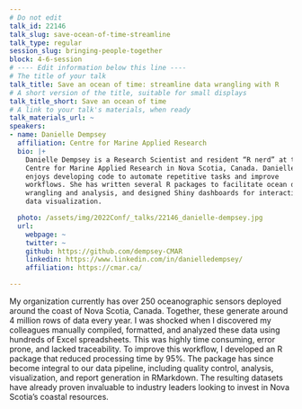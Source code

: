 ```yaml
---
# Do not edit
talk_id: 22146
talk_slug: save-ocean-of-time-streamline
talk_type: regular
session_slug: bringing-people-together
block: 4-6-session
# ---- Edit information below this line ----
# The title of your talk
talk_title: Save an ocean of time: streamline data wrangling with R
# A short version of the title, suitable for small displays
talk_title_short: Save an ocean of time
# A link to your talk's materials, when ready
talk_materials_url: ~
speakers:
- name: Danielle Dempsey
  affiliation: Centre for Marine Applied Research
  bio: |+
    Danielle Dempsey is a Research Scientist and resident “R nerd” at the
    Centre for Marine Applied Research in Nova Scotia, Canada. Danielle
    enjoys developing code to automate repetitive tasks and improve
    workflows. She has written several R packages to facilitate ocean data
    wrangling and analysis, and designed Shiny dashboards for interactive
    data visualization.

  photo: /assets/img/2022Conf/_talks/22146_danielle-dempsey.jpg
  url:
    webpage: ~
    twitter: ~
    github: https://github.com/dempsey-CMAR
    linkedin: https://www.linkedin.com/in/danielledempsey/
    affiliation: https://cmar.ca/

---
```


<!-- ABSTRACT ----
Please write abstract below. You may use simple markdown (links, code style, bold, italics)
-->

My organization currently has over 250 oceanographic sensors deployed around
the coast of Nova Scotia, Canada. Together, these generate around 4 million
rows of data every year. I was shocked when I discovered my colleagues
manually compiled, formatted, and analyzed these data using hundreds of
Excel spreadsheets. This was highly time consuming, error prone, and lacked
traceability. To improve this workflow, I developed an R package that reduced
processing time by 95%. The package has since become integral to our data
pipeline, including quality control, analysis, visualization, and report
generation in RMarkdown. The resulting datasets have already proven invaluable
to industry leaders looking to invest in Nova Scotia’s coastal resources.
